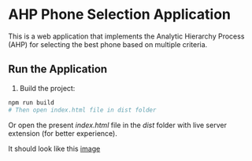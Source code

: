 # AHP Phone Selection Application

This is a web application that implements the Analytic Hierarchy Process (AHP) for selecting the best phone based on multiple criteria.

## Run the Application

1. Build the project:
```bash
npm run build
# Then open index.html file in dist folder
```

Or open the present *index.html* file in the *dist* folder with live server extension (for better experience).

It should look like this [image](./public/screen.png)